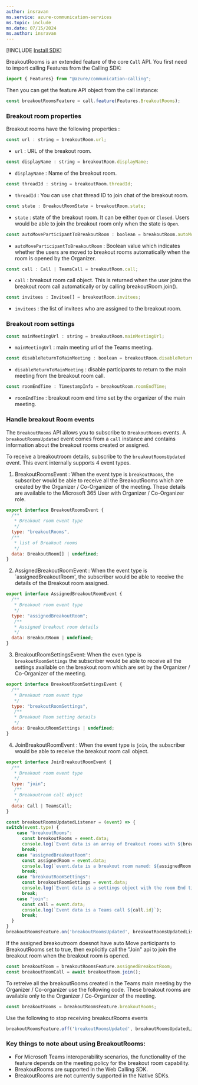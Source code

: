 ```yaml
---
author: insravan
ms.service: azure-communication-services
ms.topic: include
ms.date: 07/15/2024
ms.author: insravan
---
```

[!INCLUDE [Install SDK](../install-sdk/install-sdk-web.md)]

BreakoutRooms is an extended feature of the core `Call` API. You first need to import calling Features from the Calling SDK:

```js
import { Features} from "@azure/communication-calling";
```

Then you can get the feature API object from the call instance:
```js
const breakoutRoomsFeature = call.feature(Features.BreakoutRooms);
```
### Breakout room  properties

Breakout rooms have the following properties :

```js
const url : string = breakoutRoom.url;
```
- `url` : URL of the breakout room.

```js
const displayName : string = breakoutRoom.displayName;
```
- `displayName` : Name of the breakout room.

```js
const threadId : string = breakoutRoom.threadId;
```
- `threadId` : You can use chat thread ID to join chat of the breakout room.

```js
const state : BreakoutRoomState = breakoutRoom.state;
```
- `state` : state of the breakout room. It can be either `Open` or `Closed`. Users would be able to join the breakout room only when the state is `Open`.

```js
const autoMoveParticipantToBreakoutRoom : boolean = breakoutRoom.autoMoveParticipantToBreakoutRoom;
```
- `autoMoveParticipantToBreakoutRoom` : Boolean value which indicates whether the users are moved to breakout rooms automatically when the room is opened by the Organizer.

```js
const call : Call | TeamsCall = breakoutRoom.call;
```
- `call` : breakout room call object. This is returned when the user joins the breakout room call automatically or by calling breakoutRoom.join().

```js
const invitees : Invitee[] = breakoutRoom.invitees;
```
- `invitees` : the list of invitees who are assigned to the breakout room.

### Breakout room  settings

```js
const mainMeetingUrl : string = breakoutRoom.mainMeetingUrl;
```
- `mainMeetingUrl` : main meeting url of the Teams meeting.

```js
const disableReturnToMainMeeting : boolean = breakoutRoom.disableReturnToMainMeeting;
```
- `disableReturnToMainMeeting` : disable participants to return to the main meeting from the breakout room call.

```js
const roomEndTime : TimestampInfo = breakoutRoom.roomEndTime;
```
- `roomEndTime` : breakout room end time set by the organizer of the main meeting.

### Handle breakout Room events
The `BreakoutRooms` API allows you to subscribe to `BreakoutRooms` events. A `breakoutRoomsUpdated` event comes from a `call` instance and contains information about the breakout rooms created or assigned. 

To receive a breakoutroom details, subscribe to the `breakoutRoomsUpdated` event. This event internally supports 4 event types.

1. BreakoutRoomsEvent : When the event type is `breakoutRooms`, the subscriber would be able to receive all the BreakoutRooms which are created by the Organizer / Co-Organizer of the meeting. These details are available to the Microsoft 365 User with Organizer / Co-Organizer role.
  ```js
  export interface BreakoutRoomsEvent {
    /**
     * Breakout room event type
     */
    type: "breakoutRooms",
    /**
     * list of Breakout rooms
     */
    data: BreakoutRoom[] | undefined;
  }
```

2. AssignedBreakoutRoomEvent :  When the event type is `assignedBreakoutRoom', the subscriber would be able to receive the details of the Breakout room assigned.
```js
export interface AssignedBreakoutRoomEvent {
  /**
   * Breakout room event type
   */
  type: "assignedBreakoutRoom";
   /**
   * Assigned breakout room details
   */
  data: BreakoutRoom | undefined;
}
```

3. BreakoutRoomSettingsEvent: When the even type is `breakoutRoomSettings` the subscriber would be able to receive all the settings available on the breakout room which are set by the Organizer / Co-Organizer of the meeting.
```js
export interface BreakoutRoomSettingsEvent {
  /**
   * Breakout room event type
   */
  type: "breakoutRoomSettings",
   /**
   * Breakout Room setting details
   */
  data: BreakoutRoomSettings | undefined;
}
```
4. JoinBreakoutRoomEvent : When the event type is `join`, the subscriber would be able to receive the breakout room call object.
```js
export interface JoinBreakoutRoomEvent {
  /**
   * Breakout room event type
   */
  type: "join";
   /**
   * Breakoutroom call object
   */
  data: Call | TeamsCall;
}

const breakoutRoomsUpdatedListener = (event) => {
switch(event.type) {
    case "breakoutRooms":
      const breakoutRooms = event.data;
      console.log(`Event data is an array of Breakout rooms with ${breakoutRooms.length} elements`);      
      break;
    case "assignedBreakoutRoom":
      const assignedRoom = event.data;
      console.log(`event.data is a breakout room named: ${assignedRoom.displayName}`);      
      break;
    case "breakoutRoomSettings":
      const breakoutRoomSettings = event.data;
      console.log(`Event data is a settings object with the room End time: ${breakoutRoomSettings.roomEndTime}`);      
      break;
    case "join":
      const call = event.data;
      console.log(`Event data is a Teams call ${call.id}`);      
      break;
  }
}
breakoutRoomsFeature.on('breakoutRoomsUpdated', breakoutRoomsUpdatedListener);
```
If the assigned breakoutroom doesnot have auto Move participants to BreakoutRooms set to true, then explicitly call the "Join" api to join the breakout room when the breakout room is opened.
```js
const breakoutRoom = breakoutRoomsFeature.assignedBreakoutRoom;
const breakoutRoomCall = await breakoutRoom.join();
```
To retreive all the breakoutRooms created in the Teams main meeting by the Organizer / Co-organizer use the following code. These breakout rooms are available only to the Organizer / Co-Organizer of the meeting.
```js
const breakoutRooms = breakoutRoomsFeature.breakoutRooms;
```

Use the following to stop receiving breakoutRooms events
```js
breakoutRoomsFeature.off('breakoutRoomsUpdated', breakoutRoomsUpdatedListener);
```
### Key things to note about using BreakoutRooms:
- For Microsoft Teams interoperability scenarios, the functionality of the feature depends on the meeting policy for the breakout room capability.
- BreakoutRooms are supported in the Web Calling SDK.
- BreakoutRooms are not currently supported in the Native SDKs.
